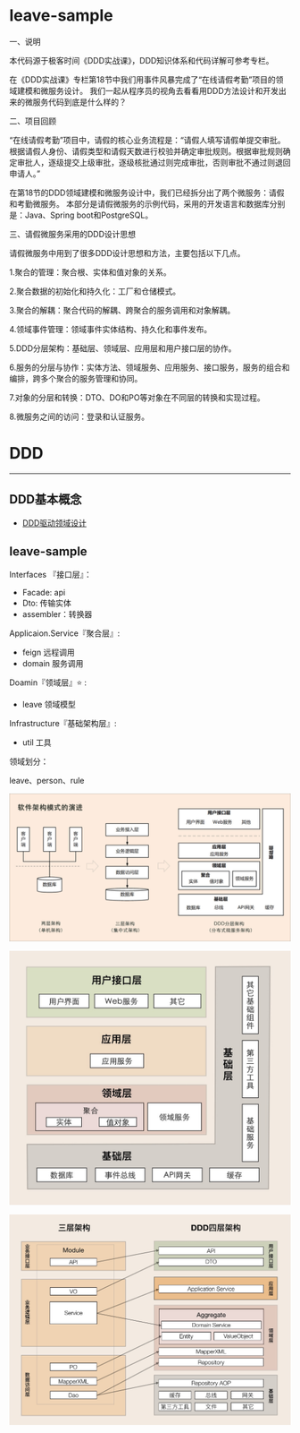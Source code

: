 # leave-sample
一、说明

本代码源于极客时间《DDD实战课》，DDD知识体系和代码详解可参考专栏。

在《DDD实战课》专栏第18节中我们用事件风暴完成了“在线请假考勤”项目的领域建模和微服务设计。
我们一起从程序员的视角去看看用DDD方法设计和开发出来的微服务代码到底是什么样的？

二、项目回顾

“在线请假考勤”项目中，请假的核心业务流程是：“请假人填写请假单提交审批。根据请假人身份、请假类型和请假天数进行校验并确定审批规则。根据审批规则确定审批人，逐级提交上级审批，逐级核批通过则完成审批，否则审批不通过则退回申请人。”

在第18节的DDD领域建模和微服务设计中，我们已经拆分出了两个微服务：请假和考勤微服务。
本部分是请假微服务的示例代码，采用的开发语言和数据库分别是：Java、Spring boot和PostgreSQL。

三、请假微服务采用的DDD设计思想

请假微服务中用到了很多DDD设计思想和方法，主要包括以下几点。

1.聚合的管理：聚合根、实体和值对象的关系。

2.聚合数据的初始化和持久化：工厂和仓储模式。

3.聚合的解耦：聚合代码的解耦、跨聚合的服务调用和对象解耦。

4.领域事件管理：领域事件实体结构、持久化和事件发布。

5.DDD分层架构：基础层、领域层、应用层和用户接口层的协作。

6.服务的分层与协作：实体方法、领域服务、应用服务、接口服务，服务的组合和编排，跨多个聚合的服务管理和协同。

7.对象的分层和转换：DTO、DO和PO等对象在不同层的转换和实现过程。

8.微服务之间的访问：登录和认证服务。

# DDD

---

## DDD基本概念

* [DDD驱动领域设计](https://blog.csdn.net/wwd0501/article/details/95062535/)

## leave-sample

Interfaces 『接口层』：

* Facade: api
* Dto: 传输实体
* assembler：转换器

Applicaion.Service『聚合层』:

* feign 远程调用
* domain 服务调用

Doamin『领域层』⭐ :

* leave 领域模型

Infrastructure『基础架构层』:

* util 工具

领域划分：

leave、person、rule



![软件架构模式的演进](https://raw.githubusercontent.com/BugCui/picBed/main/%E8%BD%AF%E4%BB%B6%E6%9E%B6%E6%9E%84%E6%A8%A1%E5%BC%8F%E7%9A%84%E6%BC%94%E8%BF%9B.jpg)



![DDD分层架构与微服务代码模型](https://raw.githubusercontent.com/BugCui/picBed/main/DDD%E5%88%86%E5%B1%82%E6%9E%B6%E6%9E%84%E4%B8%8E%E5%BE%AE%E6%9C%8D%E5%8A%A1%E4%BB%A3%E7%A0%81%E6%A8%A1%E5%9E%8B.jpg)



![三层架构和DDD四层架构](https://raw.githubusercontent.com/BugCui/picBed/main/%E4%B8%89%E5%B1%82%E6%9E%B6%E6%9E%84%E5%92%8CDDD%E5%9B%9B%E5%B1%82%E6%9E%B6%E6%9E%84.jpg)

